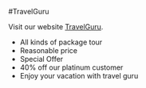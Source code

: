 #TravelGuru

Visit our website [TravelGuru]().

- All kinds of package tour
- Reasonable price
- Special Offer
- 40% off our platinum customer
- Enjoy  your vacation with travel guru